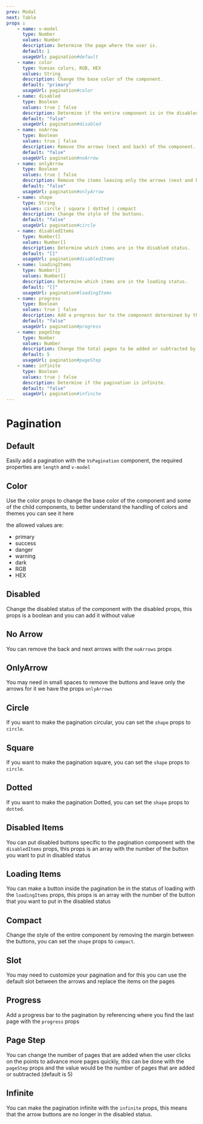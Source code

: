 ```yaml
---
prev: Modal
next: Table
props : 
    - name: v-model
      type: Number
      values: Number
      description: Determine the page where the user is.
      default: 1
      usageUrl: pagination#default
    - name: color
      type: Vuesax colors, RGB, HEX
      values: String
      description: Change the base color of the component.
      default: "primary"
      usageUrl: pagination#color
    - name: disabled
      type: Boolean
      values: true | false
      description: Determine if the entire component is in the disabled status.
      default: "false"
      usageUrl: pagination#disabled
    - name: noArrow
      type: Boolean
      values: true | false
      description: Remove the arrows (next and back) of the component.
      default: "false"
      usageUrl: pagination#noArrow
    - name: onlyArrow
      type: Boolean
      values: true | false
      description: Remove the items leaving only the arrows (next and back).
      default: "false"
      usageUrl: pagination#onlyArrow
    - name: shape
      type: String
      values: circle | square | dotted | compact
      description: Change the style of the buttons.
      default: "false"
      usageUrl: pagination#circle
    - name: disabledItems	
      type: Number[]
      values: Number[]
      description: Determine which items are in the disabled status.	
      default: "[]"
      usageUrl: pagination#disabledItems
    - name: loadingItems	
      type: Number[]
      values: Number[]
      description: Determine which items are in the loading status.	
      default: "[]"
      usageUrl: pagination#loadingItems
    - name: progress	
      type: Boolean
      values: true | false
      description: Add a progress bar to the component determined by the current page and the total (length) of pages.	
      default: "false"
      usageUrl: pagination#progress
    - name: pageStep	
      type: Number
      values: Number
      description: Change the total pages to be added or subtracted by clicking on the points.
      default: 5
      usageUrl: pagination#pageStep
    - name: infinite	
      type: Boolean
      values: true | false
      description: Determine if the pagination is infinite.
      default: "false"
      usageUrl: pagination#infinite
---
```


# Pagination

<card>

## Default

Easily add a pagination with the `VsPagination` component, the required properties are `length` and `v-model`

</card>

<card subtitle="Color">

## Color

Use the color props to change the base color of the component and some of the child components, to better understand the handling of colors and themes you can see it here

the allowed values are:

- primary
- success
- danger
- warning
- dark
- RGB
- HEX
</card>

<card subtitle="Disabled">

## Disabled

Change the disabled status of the component with the disabled props, this props is a boolean and you can add it without value

</card>

<card subtitle="NoArrow">

## No Arrow

You can remove the back and next arrows with the `noArrows` props

</card>

<card subtitle="OnlyArrow">

## OnlyArrow

You may need in small spaces to remove the buttons and leave only the arrows for it we have the props `onlyArrows`

</card>

<card subtitle="Circle">

## Circle

If you want to make the pagination circular, you can set the `shape` props to `circle`.

</card>

<card subtitle="Square">

## Square

If you want to make the pagination square, you can set the `shape` props to `circle`.

</card>

<card subtitle="Dotted">

## Dotted

If you want to make the pagination Dotted, you can set the `shape` props to `dotted`.

</card>

<card subtitle="DisabledItems">

## Disabled Items

You can put disabled buttons specific to the pagination component with the `disabledItems` props, this props is an array with the number of the button you want to put in disabled status

</card>

<card subtitle="LoadingItems">

## Loading Items

You can make a button inside the pagination be in the status of loading with the `loadingItems` props, this props is an array with the number of the button that you want to put in the disabled status

</card>

<card subtitle="Compact">

## Compact

Change the style of the entire component by removing the margin between the buttons, you can set the `shape` props to `compact`.

</card>

<card subtitle="Slot">

## Slot

You may need to customize your pagination and for this you can use the default slot between the arrows and replace the items on the pages

</card>

<card subtitle="Progress">

## Progress

Add a progress bar to the pagination by referencing where you find the last page with the `progress` props

</card>

<card subtitle="PageStep">

## Page Step

You can change the number of pages that are added when the user clicks on the points to advance more pages quickly, this can be done with the `pageStep` props and the value would be the number of pages that are added or subtracted (default is 5)

</card>

<card subtitle="Infinite">

## Infinite

You can make the pagination infinite with the `infinite` props, this means that the arrow buttons are no longer in the disabled status.

</card>

<script setup>
import Api from "../../../theme/global-components/template/API.tsx"
</script>

<Api/>
